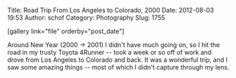 Title: Road Trip From Los Angeles to Colorado, 2000
Date: 2012-08-03 19:53
Author: schof
Category: Photography
Slug: 1755

[gallery link="file" orderby="post\_date"]

Around New Year (2000 -\> 2001) I didn't have much going on, so I hit
the road in my trusty Toyota 4Runner -- took a week or so off of work
and drove from Los Angeles to Colorado and back. It was a wonderful
trip, and I saw some amazing things -- most of which I didn't capture
through my lens.

